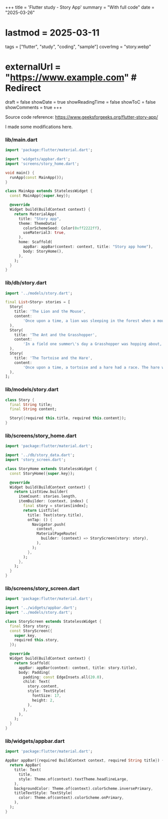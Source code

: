 +++
title = 'Flutter study - Story App'
summary = "With full code"
date = "2025-03-26"
# lastmod = 2025-03-11
tags = ["flutter", "study", "coding", "sample"]
coverImg = "story.webp"
# externalUrl = "https://www.example.com" # Redirect
draft = false
showDate = true
showReadingTime = false
showToC = false
showComments = true
+++

Source code reference: <https://www.geeksforgeeks.org/flutter-story-app/>

I made some modifications here.

### lib/main.dart

```dart {linenos=true}
import 'package:flutter/material.dart';

import 'widgets/appbar.dart';
import 'screens/story_home.dart';

void main() {
  runApp(const MainApp());
}

class MainApp extends StatelessWidget {
  const MainApp({super.key});

  @override
  Widget build(BuildContext context) {
    return MaterialApp(
      title: "Story app",
      theme: ThemeData(
        colorSchemeSeed: Color(0xff2222ff),
        useMaterial3: true,
      ),
      home: Scaffold(
        appBar: appBar(context: context, title: "Story app home"),
        body: StoryHome(),
      ),
    );
  }
}
```

### lib/db/story.dart

```dart {linenos=true}
import '../models/story.dart';

final List<Story> stories = [
  Story(
    title: 'The Lion and the Mouse',
    content:
        'Once upon a time, a lion was sleeping in the forest when a mouse ran over his nose. The lion woke up and was about to eat the mouse when the mouse begged for mercy. The lion laughed at the tiny mouse, but decided to let him go. Later, the lion got caught in a hunter\'s trap, and the mouse came to his rescue by gnawing through the ropes.',
  ),
  Story(
    title: 'The Ant and the Grasshopper',
    content:
        'In a field one summer\'s day a Grasshopper was hopping about, chirping and singing to its heart\'s content. An Ant passed by, bearing along with great toil an ear of corn he was taking to the nest. "Why not come and chat with me," said the Grasshopper, "instead of toiling in that way?" "I am helping to lay up food for the winter," said the Ant, "and recommend you to do the same."',
  ),
  Story(
    title: 'The Tortoise and the Hare',
    content:
        'Once upon a time, a tortoise and a hare had a race. The hare was very confident that he would win, so he took a nap during the race. Meanwhile, the tortoise slowly but steadily made his way to the finish line, and won the race.',
  ),
];
```

### lib/models/story.dart

```dart {linenos=true}
class Story {
  final String title;
  final String content;

  Story({required this.title, required this.content});
}
```

### lib/screens/story_home.dart

```dart {linenos=true}
import 'package:flutter/material.dart';

import '../db/story_data.dart';
import 'story_screen.dart';

class StoryHome extends StatelessWidget {
  const StoryHome({super.key});

  @override
  Widget build(BuildContext context) {
    return ListView.builder(
      itemCount: stories.length,
      itemBuilder: (context, index) {
        final story = stories[index];
        return ListTile(
          title: Text(story.title),
          onTap: () {
            Navigator.push(
              context,
              MaterialPageRoute(
                builder: (context) => StoryScreen(story: story),
              ),
            );
          },
        );
      },
    );
  }
}
```

### lib/screens/story_screen.dart

```dart {linenos=true}
import 'package:flutter/material.dart';

import '../widgets/appbar.dart';
import '../models/story.dart';

class StoryScreen extends StatelessWidget {
  final Story story;
  const StoryScreen({
    super.key,
    required this.story,
  });

  @override
  Widget build(BuildContext context) {
    return Scaffold(
      appBar: appBar(context: context, title: story.title),
      body: Padding(
        padding: const EdgeInsets.all(20.0),
        child: Text(
          story.content,
          style: TextStyle(
            fontSize: 17,
            height: 2,
          ),
        ),
      ),
    );
  }
}
```

### lib/widgets/appbar.dart

```dart {linenos=true}
import 'package:flutter/material.dart';

AppBar appBar({required BuildContext context, required String title}) {
  return AppBar(
    title: Text(
      title,
      style: Theme.of(context).textTheme.headlineLarge,
    ),
    backgroundColor: Theme.of(context).colorScheme.inversePrimary,
    titleTextStyle: TextStyle(
      color: Theme.of(context).colorScheme.onPrimary,
    ),
  );
}
```
